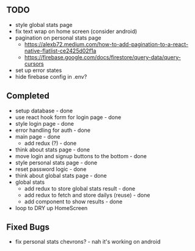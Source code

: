 ## TODO
* style global stats page
* fix text wrap on home screen (consider android)
* pagination on personal stats page
  * https://alexb72.medium.com/how-to-add-pagination-to-a-react-native-flatlist-ce2425d02f1a
  * https://firebase.google.com/docs/firestore/query-data/query-cursors
* set up error states
* hide firebase config in .env?

## Completed

* setup database - done
* use react hook form for login page - done
* style login page - done
* error handling for auth - done
* main page - done
  * add redux (?) - done
* think about stats page - done
* move login and signup buttons to the bottom - done
* style personal stats page - done
* reset password logic - done
* think about global stats page - done
* global stats
  * add redux to store global stats result - done
  * add redux to fetch and store dailys (reuse) - done
  * add component to show results - done
* loop to DRY up HomeScreen
## Fixed Bugs
* fix personal stats chevrons? - nah it's working on android